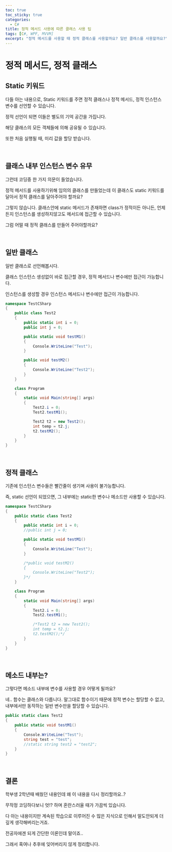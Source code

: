 ```yaml
---
toc: true
toc_sticky: true
categories:
  - C#
title: 정적 메서드 사용에 따른 클래스 사용 팁
tags: [C#, WPF, MVVM]
excerpt: "정적 메서드를 사용할 때 정적 클래스를 사용할까요? 일반 클래스를 사용할까요?"
---
```


# 정적 메서드, 정적 클래스

## Static 키워드

다들 아는 내용으로, Static 키워드를 주면 정적 클래스나 정적 메서드, 정적 인스턴스 변수를 선언할 수 있습니다.

정적 선언이 되면 이들은 별도의 기억 공간을 가집니다.

해당 클래스의 모든 객체들에 의해 공유될 수 있습니다.

또한 처음 실행될 때, 미리 값을 할당 받습니다.

<br>

## 클래스 내부 인스턴스 변수 유무

그런데 코딩중 한 가지 의문이 들었습니다.

정적 메서드를 사용하기위해 임의의 클래스를 만들었는데 이 클래스도 static 키워드를 달아서 정적 클래스를 달아주어야 할까요?

그렇지 않습니다. 클래스안에 static 메서드가 존재하면 class가 정적이든 아니든, 언제든지 인스턴스를 생성하지않고도 메서드에 접근할 수 있습니다.

그럼 어떨 때 정적 클래스를 만들어 주어야할까요?

<br>

## 일반 클래스

일반 클래스로 선언해봅시다.

클래스 인스턴스 생성없이 바로 접근할 경우, 정적 메서드나 변수에만 접근이 가능합니다.

인스턴스를 생성할 경우 인스턴스 메서드나 변수에만 접근이 가능합니다.

```c#
namespace TestCSharp
{
    public class Test2
    {
        public static int i = 0;
        public int j = 0;

        public static void testM1()
        {
            Console.WriteLine("Test");
        }

        public void testM2()
        {
            Console.WriteLine("Test2");
        }
    }

    class Program
    {
        static void Main(string[] args)
        {
            Test2.i = 0;
            Test2.testM1();

            Test2 t2 = new Test2();
            int temp = t2.j;
            t2.testM2();
        }
    }
}
```

<br>

## 정적 클래스

기존에 인스턴스 변수들은 빨간줄이 생기며 사용이 불가능합니다.

즉, static 선언이 되었으면, 그 내부에는 static한 변수나 메소드만 사용할 수 있습니다.


```c#
namespace TestCSharp
{
    public static class Test2
    {
        public static int i = 0;
        //public int j = 0;

        public static void testM1()
        {
            Console.WriteLine("Test");
        }

        /*public void testM2()
        {
            Console.WriteLine("Test2");
        }*/
    }

    class Program
    {
        static void Main(string[] args)
        {
            Test2.i = 0;
            Test2.testM1();

            /*Test2 t2 = new Test2();
            int temp = t2.j;
            t2.testM2();*/
        }
    }
}
```

<br>

## 메소드 내부는?

그렇다면 메소드 내부에 변수를 사용할 경우 어떻게 될까요?

네.. 함수는 클래스와 다릅니다. 말그대로 함수이기 때문에 정적 변수는 할당할 수 없고, 내부에서만 동작하는 일반 변수만을 할당할 수 있습니다.

```c#
public static class Test2
{
    public static void testM1()
    {
        Console.WriteLine("Test");
        string test = "test";
        //static string test2 = "test2";
    }
}
```

<br>

## 결론

학부생 2학년때 배웠던 내용인데 왜 이 내용을 다시 정리할까요..?

무작정 코딩하다보니 엇!? 하며 혼란스러울 때가 가끔씩 있습니다.

다 아는 내용이지만 계속된 학습으로 이루어진 수 많은 지식으로 인해서 말도안되게 더 깊게 생각해버리는거죠.

전공자에겐 되게 간단한 이론인데 말이죠..

그래서 혹여나 추후에 잊어버리지 않게 정리합니다.


